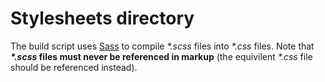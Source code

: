 # Stylesheets directory
The build script uses [Sass](https://github.com/sass/sass) to compile *\*.scss* files into *\*.css* files. Note that ***\*.scss* files must never be referenced in markup** (the equivilent *\*.css* file should be referenced instead).
